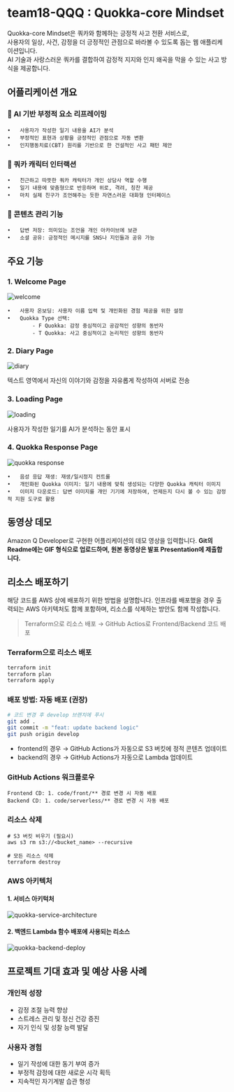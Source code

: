 # team18-QQQ : Quokka-core Mindset

Quokka-core Mindset은 쿼카와 함께하는 긍정적 사고 전환 서비스로,  
사용자의 일상, 사건, 감정을 더 긍정적인 관점으로 바라볼 수 있도록 돕는 웹 애플리케이션입니다.  
AI 기술과 사랑스러운 쿼카를 결합하여 감정적 지지와 인지 왜곡을 막을 수 있는 사고 방식을 제공합니다.  


## 어플리케이션 개요
### 🔄 AI 기반 부정적 요소 리프레이밍  
	•	사용자가 작성한 일기 내용을 AI가 분석  
	•	부정적인 표현과 상황을 긍정적인 관점으로 자동 변환  
	•	인지행동치료(CBT) 원리를 기반으로 한 건설적인 사고 패턴 제안  
 
### 🐨 쿼카 캐릭터 인터랙션  
	•	친근하고 따뜻한 쿼카 캐릭터가 개인 상담사 역할 수행  
	•	일기 내용에 맞춤형으로 반응하며 위로, 격려, 칭찬 제공  
	•	마치 실제 친구가 조언해주는 듯한 자연스러운 대화형 인터페이스  
 
### 💾 콘텐츠 관리 기능  
	•	답변 저장: 의미있는 조언을 개인 아카이브에 보관  
	•	소셜 공유: 긍정적인 메시지를 SNS나 지인들과 공유 가능  


## 주요 기능

### 1. Welcome Page  
![welcome](./3.%20demo/welcome.png)

	•	사용자 온보딩: 사용자 이름 입력 및 개인화된 경험 제공을 위한 설정  
	•	Quokka Type 선택:
			- F Quokka: 감정 중심적이고 공감적인 성향의 동반자
			- T Quokka: 사고 중심적이고 논리적인 성향의 동반자

### 2. Diary Page  
![diary](./3.%20demo/diary.png)

텍스트 영역에서 자신의 이야기와 감정을 자유롭게 작성하여 서버로 전송

### 3. Loading Page  
![loading](./3.%20demo/loading.png)

사용자가 작성한 일기를 AI가 분석하는 동안 표시

### 4. Quokka Response Page  
![quokka response](./3.%20demo/quokka%20response.png)

	•	음성 응답 재생: 재생/일시정지 컨트롤  
	•	개인화된 Quokka 이미지: 일기 내용에 맞춰 생성되는 다양한 Quokka 캐릭터 이미지  
	•	이미지 다운로드: 답변 이미지를 개인 기기에 저장하여, 언제든지 다시 볼 수 있는 감정적 지원 도구로 활용  


## 동영상 데모

Amazon Q Developer로 구현한 어플리케이션의 데모 영상을 입력합니다.
**Git의 Readme에는 GIF 형식으로 업로드하며, 원본 동영상은 발표 Presentation에 제출합니다.**

## 리소스 배포하기
해당 코드를 AWS 상에 배포하기 위한 방법을 설명합니다. 인프라를 배포했을 경우 출력되는 AWS 아키텍처도 함께 포함하며, 리소스를 삭제하는 방안도 함께 작성합니다.
> Terraform으로 리소스 배포 → GitHub Actios로 Frontend/Backend 코드 배포 

### Terraform으로 리소스 배포
```bash
terraform init
terraform plan
terraform apply
```
### 배포 방법: 자동 배포 (권장)
```bash
# 코드 변경 후 develop 브랜치에 푸시
git add .
git commit -m "feat: update backend logic"
git push origin develop
```
- frontend의 경우 → GitHub Actions가 자동으로 S3 버킷에 정적 콘텐츠 업데이트
- backend의 경우 → GitHub Actions가 자동으로 Lambda 업데이트

### GitHub Actions 워크플로우
```
Frontend CD: 1. code/front/** 경로 변경 시 자동 배포
Backend CD: 1. code/serverless/** 경로 변경 시 자동 배포
```
### 리소스 삭제
```hcl
# S3 버킷 비우기 (필요시)
aws s3 rm s3://<bucket_name> --recursive

# 모든 리소스 삭제
terraform destroy
```

### AWS 아키텍처
#### 1. 서비스 아키턱처
![quokka-service-architecture](https://github.com/team18-aws-hackathon/team18-aws-hackathon/blob/1494c5d91db6ddb53e4f97ec2071558cfc0205d2/images/quokka-service-architecture.drawio.png)
#### 2. 백엔드 Lambda 함수 배포에 사용되는 리소스
![quokka-backend-deploy](https://github.com/team18-aws-hackathon/team18-aws-hackathon/blob/1494c5d91db6ddb53e4f97ec2071558cfc0205d2/images/quokka-backend-deploy.drawio.png)

## 프로젝트 기대 효과 및 예상 사용 사례
### 개인적 성장  
- 감정 조절 능력 향상
- 스트레스 관리 및 정신 건강 증진
- 자기 인식 및 성찰 능력 발달

### 사용자 경험  
- 일기 작성에 대한 동기 부여 증가
- 부정적 감정에 대한 새로운 시각 획득
- 지속적인 자기계발 습관 형성  
